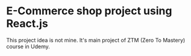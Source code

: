 # E-Commerce shop project using React.js

This project idea is not mine. It's main project of ZTM (Zero To Mastery) course in Udemy. 
